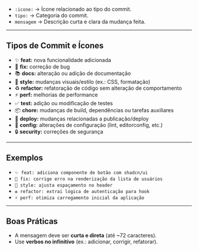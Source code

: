 - `:icone:` → Ícone relacionado ao tipo do commit.  
- `tipo:` → Categoria do commit.  
- `mensagem` → Descrição curta e clara da mudança feita.

---

## Tipos de Commit e Ícones

- ✨ **feat:** nova funcionalidade adicionada  
- 🐛 **fix:** correção de bug  
- 📚 **docs:** alteração ou adição de documentação  
- 🎨 **style:** mudanças visuais/estilo (ex.: CSS, formatação)  
- ♻️ **refactor:** refatoração de código sem alteração de comportamento  
- ⚡ **perf:** melhorias de performance  
- ✅ **test:** adição ou modificação de testes  
- 📦 **chore:** mudanças de build, dependências ou tarefas auxiliares  
- 🚀 **deploy:** mudanças relacionadas a publicação/deploy  
- 🔧 **config:** alterações de configuração (lint, editorconfig, etc.)  
- 🔒 **security:** correções de segurança  

---

## Exemplos

- `✨ feat: adiciona componente de botão com shadcn/ui`  
- `🐛 fix: corrige erro na renderização da lista de usuários`  
- `🎨 style: ajusta espaçamento no header`  
- `♻️ refactor: extrai lógica de autenticação para hook`  
- `⚡ perf: otimiza carregamento inicial da aplicação`  

---

## Boas Práticas
- A mensagem deve ser **curta e direta** (até ~72 caracteres).  
- Use **verbos no infinitivo** (ex.: adicionar, corrigir, refatorar).